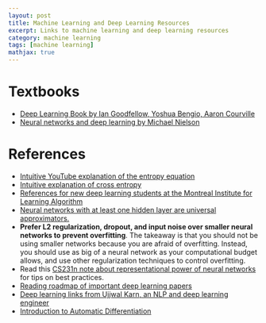 ```yaml
---
layout: post
title: Machine Learning and Deep Learning Resources
excerpt: Links to machine learning and deep learning resources
category: machine learning
tags: [machine learning]
mathjax: true
---
```


# Textbooks
* [Deep Learning Book by Ian Goodfellow, Yoshua Bengio, Aaron Courville](http://www.deeplearningbook.org/)
* [Neural networks and deep learning by Michael Nielson](http://neuralnetworksanddeeplearning.com/)

# References
* [Intuitive YouTube explanation of the entropy equation](https://www.youtube.com/watch?v=2s3aJfRr9gE)
* [Intuitive explanation of cross entropy](http://colah.github.io/posts/2015-09-Visual-Information/)
* [References for new deep learning students at the Montreal Institute for Learning Algorithm](https://docs.google.com/document/d/1IXF3h0RU5zz4ukmTrVKVotPQypChscNGf5k6E25HGvA/edit)
* [Neural networks with at least one hidden layer are universal approximators.](http://cs231n.github.io/neural-networks-1/#representational-power)
* **Prefer L2 regularization, dropout, and input noise over smaller neural networks to prevent overfitting**. The takeaway is that you should not be using smaller networks because you are afraid of overfitting. Instead, you should use as big of a neural network as your computational budget allows, and use other regularization techniques to control overfitting.
* Read this [CS231n note about representational power of neural networks](http://cs231n.github.io/neural-networks-1/#representational-power) for tips on best practices.
* [Reading roadmap of important deep learning papers](https://github.com/songrotek/Deep-Learning-Papers-Reading-Roadmap)
* [Deep learning links from Ujjwal Karn, an NLP and deep learning engineer](https://github.com/ujjwalkarn/Machine-Learning-Tutorials#deep)
* [Introduction to Automatic Differentiation](http://alexey.radul.name/ideas/2013/introduction-to-automatic-differentiation/)